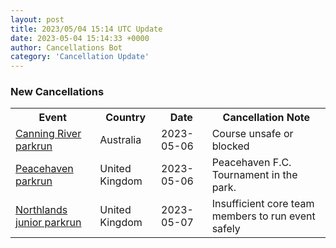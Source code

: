 ```yaml
---
layout: post
title: 2023/05/04 15:14 UTC Update
date: 2023-05-04 15:14:33 +0000
author: Cancellations Bot
category: 'Cancellation Update'
---
```


<h3>New Cancellations</h3>
<div class='hscrollable'>
<table style='width: 100%'>
    <tr>
        <th>Event</th>
        <th>Country</th>
        <th>Date</th>
        <th>Cancellation Note</th>
    </tr>
    <tr>
        <td><a href="https://www.parkrun.com.au/canningriver">Canning River parkrun</a></td>
        <td>Australia</td>
        <td>2023-05-06</td>
        <td>Course unsafe or blocked</td>
    </tr>
    <tr>
        <td><a href="https://www.parkrun.org.uk/peacehaven">Peacehaven parkrun</a></td>
        <td>United Kingdom</td>
        <td>2023-05-06</td>
        <td>Peacehaven F.C. Tournament in the park.</td>
    </tr>
    <tr>
        <td><a href="https://www.parkrun.org.uk/northlands-juniors">Northlands junior parkrun</a></td>
        <td>United Kingdom</td>
        <td>2023-05-07</td>
        <td>Insufficient core team members to run event safely</td>
    </tr>
</table>
</div>

